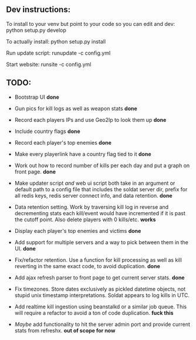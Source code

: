 Dev instructions:
---

To install to your venv but point to your code so you can edit and dev:
    python setup.py develop

To actually install:
    python setup.py install

Run update script:
    runupdate -c config.yml

Start website:
    runsite -c config.yml


TODO:
---

 - Bootstrap UI **done**
 - Gun pics for kill logs as well as weapon stats **done**
 - Record each players IPs and use Geo2Ip to look them up **done**
 - Include country flags **done**
 - Record each player's top enemies **done**
 - Make every playerlink have a country flag tied to it **done**
 - Work out how to record number of kills per each day and put a graph on front
   page. **done**
 - Make updater script *and* web ui script both take in an argument or default
   path to a config file that includes the soldat server dir, prefix for all
   redis keys, redis server connect info, and data retention. **done**
 - Data retention setting. Work by traversing kill log in reverse and decrementing
   stats each kill/event would have incremented if it is past the cutoff
   point. Also delete players with 0 kills/etc. **works**
 - Display each player's top enemies and victims **done**
 - Add support for multiple servers and a way to pick between them in the UI. **done**
 - Fix/refactor retention. Use a function for kill processing as well as kill
   reverting in the same exact code, to avoid duplication. **done**

 - Add ajax refresh parser to front page to get current server stats. **done**

 - Fix timezones. Store dates exclusively as pickled datetime objects, not stupid
   unix timestamp interpretations. Soldat appears to log kills in UTC.

 - Add realtime kill ingestion using beanstalkd or a similar job queue. This
   will require a refactor to avoid a ton of code duplication. **fuck this**

 - *Maybe* add functionality to hit the server admin port and provide current
   stats from refreshx. **out of scope for now**
